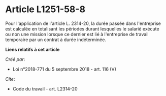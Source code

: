# Article L1251-58-8

Pour l'application de l'article L. 2314-20, la durée passée dans l'entreprise est calculée en totalisant les périodes durant
lesquelles le salarié exécute ou non une mission lorsque ce dernier est lié à l'entreprise de travail temporaire par un
contrat à durée indéterminée.

**Liens relatifs à cet article**

_Créé par_:

  - Loi n°2018-771 du 5 septembre 2018 - art. 116 (V)

_Cite_:

  - Code du travail - art. L2314-20
